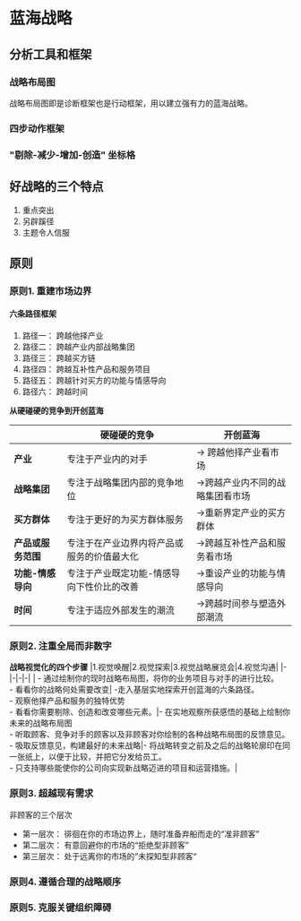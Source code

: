 # 蓝海战略



## 分析工具和框架

### 战略布局图
战略布局图即是诊断框架也是行动框架，用以建立强有力的蓝海战略。

### 四步动作框架

### "剔除-减少-增加-创造" 坐标格

## 好战略的三个特点

1. 重点突出
2. 另辟蹊径
3. 主题令人信服


## 原则

### 原则1. 重建市场边界

#### 六条路径框架

1. 路径一： 跨越他择产业
2. 路径二： 跨越产业内部战略集团
3. 路径三： 跨越买方链
4. 路径四： 跨越互补性产品和服务项目
5. 路径五： 跨越针对买方的功能与情感导向
6. 路径六： 跨越时间


**从硬碰硬的竞争到开创蓝海**

||硬碰硬的竞争|开创蓝海|
|-|-|-|
|**产业**|专注于产业内的对手|$\rightarrow$ 跨越他择产业看市场|
|**战略集团**|专注于战略集团内部的竞争地位|$\rightarrow$跨越产业内不同的战略集团看市场|
|**买方群体**|专注于更好的为买方群体服务|$\rightarrow$重新界定产业的买方群体|
|**产品或服务范围**|专注于在产业边界内将产品或服务的价值最大化|$\rightarrow$跨越互补性产品和服务看市场|
|**功能-情感导向**|专注于产业既定功能-情感导向下性价比的改善|$\rightarrow$重设产业的功能与情感导向|
|**时间**|专注于适应外部发生的潮流|$\rightarrow$跨越时间参与塑造外部潮流|


### 原则2. 注重全局而非数字

**战略视觉化的四个步骤**
|1.视觉唤醒|2.视觉探索|3.视觉战略展览会|4.视觉沟通|
|-|-|-|-|
| - 通过绘制你的现时战略布局图，将你的业务项目与对手的进行比较。<br>  - 看看你的战略何处需要改变| -走入基层实地探索开创蓝海的六条路径。 <br> - 观察他择产品和服务的独特优势 <br> - 看看你需要剔除、创造和改变哪些元素。|- 在实地观察所获感悟的基础上绘制你未来的战略布局图 <br> - 听取顾客、竞争对手的顾客以及非顾客对你绘制的各种战略布局图的反馈意见。 <br> - 吸取反馈意见，构建最好的未来战略|- 将战略转变之前及之后的战略轮廓印在同一张纸上，以便于比较，并把它分发给员工。 <br> - 只支持哪些能使你的公司向实现新战略迈进的项目和运营措施。|

### 原则3. 超越现有需求

非顾客的三个层次
- 第一层次： 徘徊在你的市场边界上，随时准备弃船而走的“准非顾客”
- 第二层次： 有意回避你的市场的“拒绝型非顾客”
- 第三层次： 处于远离你的市场的”未探知型非顾客“

### 原则4. 遵循合理的战略顺序

### 原则5. 克服关键组织障碍